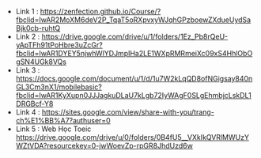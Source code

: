 - Link 1  : https://zenfection.github.io/Course/?fbclid=IwAR2MoXM6deV2P_TqaT5oRXpvxyWJqhGPzboewZXdueUydSaBjk0cb-ruhtQ
- Link 2 : https://drive.google.com/drive/u/1/folders/1Ez_Pb8rQeU-yApTFh91tPoHbre3uZcGr?fbclid=IwAR1DYEY5njwhWlYDJmpIHa2LE1WXpRMRmeiXc09xS4HhlObOgSN4UGk8VQs
- Link 3 : https://docs.google.com/document/u/1/d/1u7W2kLqQD8ofNGigsay840nGL3Cm3nX1/mobilebasic?fbclid=IwAR1KyXupn0JJJagkuDLaU7kLgb72IyWAgF0SLgEhmbjcLskDL1DRGBcf-Y8
- Link 4 : https://sites.google.com/view/share-with-you/trang-ch%E1%BB%A7?authuser=0
- Link 5 : Web Học Toeic https://drive.google.com/drive/u/0/folders/0B4fU5__VXkIkQVRlMWUzYWZtVDA?resourcekey=0-jwWoevZp-rpGR8JhdUzd6w 
